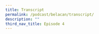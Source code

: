 ```yaml
---
title: Transcript
permalink: /podcast/belacan/transcript/
description: ""
third_nav_title: Episode 4
---
```

